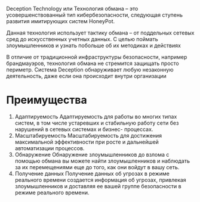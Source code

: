 Deception Technology или Технология обмана – это усовершенствованный тип кибербезопасности, следующая ступень развития имитирующих систем HoneyPot.

Данная технология использует тактику обмана – от поддельных сетевых сред до искусственных учетных данных. С целью поймать злоумышленников и узнать побольше об их методиках и действиях

В отличие от традиционной инфраструктуры безопасности, например брандмауэров, технология обмана не стремится защищать просто периметр. Система Deception обнаруживает любую незаконную деятельность, даже если она происходит внутри организации

# Преимущества

1. Адаптируемость Адаптируемость для работы во многих типах систем, в том числе устаревших и стабильную работу сети без нарушений в сетевых системах и бизнес- процессах.
2. Масштабируемость Масштабируемость для достижения максимальной эффективности при росте и дальнейшей автоматизации процессов.
3. Обнаружение Обнаружение злоумышленников до взлома с помощью обмана вы можете найти злоумышленников и наблюдать за их перемещениями еще до того, как они войдут в вашу сеть.
4. Получение данных Получение данных об угрозах в режиме реального времени создается информация об угрозах, привлекая злоумышленников и доставляя ее вашей группе безопасности в режиме реального времени.

